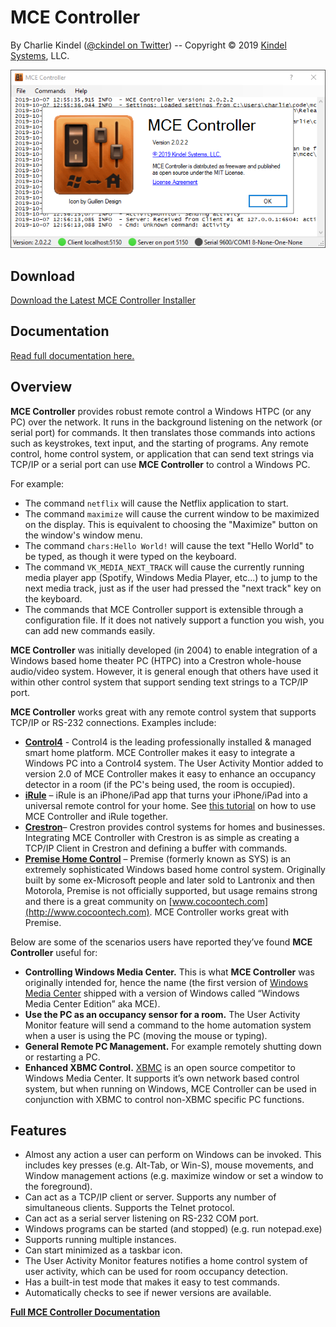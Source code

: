 # MCE Controller

By Charlie Kindel ([@ckindel on Twitter](http://www.twitter.com/ckindel)) -- Copyright © 2019 [Kindel Systems](http://www.kindel.com), LLC.

![MCE Controller](mainwindow.png)

## Download

[Download the Latest MCE Controller Installer](https://github.com/tig/mcec/releases)

## Documentation

[Read full documentation here.](documentation.md)

## Overview

**MCE Controller** provides robust remote control a Windows HTPC (or any PC) over the network. It runs in the background listening on the network (or serial port) for commands. It then translates those commands into actions such as keystrokes, text input, and the starting of programs. Any remote control, home control system, or application that can send text strings via TCP/IP or a serial port can use **MCE Controller** to control a Windows PC.

For example:  

* The command `netflix` will cause the Netflix application to start. 
* The command `maximize` will cause the current window to be maximized on the display. This is equivalent to choosing the "Maximize" button on the window's window menu.
* The command `chars:Hello World!` will cause the text "Hello World" to be typed, as though it were typed on the keyboard.
* The command `VK_MEDIA_NEXT_TRACK` will cause the currently running media player app (Spotify, Windows Media Player, etc...) to jump to the next media track, just as if the user had pressed the "next track" key on the keyboard.
* The commands that MCE Controller support is extensible through a configuration file. If it does not natively support a function you wish, you can add new commands easily.

**MCE Controller** was initially developed (in 2004) to enable integration of a Windows based home theater PC (HTPC) into a Crestron whole-house audio/video system. However, it is general enough that others have used it within other control system that support sending text strings to a TCP/IP port.

**MCE Controller** works great with any remote control system that supports TCP/IP or RS-232 connections. Examples include:

* [**Control4**](https://www.control4.com/) - Control4 is the leading professionally installed & managed smart home platform. MCE Controller makes it easy to integrate a Windows PC into a Control4 system. The User Activity Montior added to version 2.0 of MCE Controller makes it easy to enhance an occupancy detector in a room (if the PC's being used, the room is occupied).
* [**iRule**](http://www.iruleathome.com/) – iRule is an iPhone/iPad app that turns your iPhone/iPad into a universal remote control for your home. See [this tutorial](http://support.iruleathome.com/customer/portal/articles/474014-tutorial-mce-htpc-control) on how to use MCE Controller and iRule together.
* [**Crestron**](http://www.crestron.com/)– Crestron provides control systems for homes and businesses. Integrating MCE Controller with Crestron is as simple as creating a TCP/IP Client in Crestron and defining a buffer with commands.
* [**Premise Home Control**](http://cocoontech.com/forums/forum/51-premise-home-control/) – Premise (formerly known as SYS) is an extremely sophisticated Windows based home control system. Originally built by some ex-Microsoft people and later sold to Lantronix and then Motorola, Premise is not officially supported, but usage remains strong and there is a great community on [www.cocoontech.com](http://www.cocoontech.com). MCE Controller works great with Premise.

Below are some of the scenarios users have reported they’ve found **MCE Controller** useful for:

* **Controlling Windows Media Center.** This is what **MCE Controller** was originally intended for, hence the name (the first version of [Windows Media Center](http://en.wikipedia.org/wiki/Windows_Media_Center) shipped with a version of Windows called “Windows Media Center Edition” aka MCE).
* **Use the PC as an occupancy sensor for a room.** The User Activity Monitor feature will send a command to the home automation system when a user is using the PC (moving the mouse or typing).
* **General Remote PC Management.** For example remotely shutting down or restarting a PC.
* **Enhanced XBMC Control.** [XBMC](http://xbmc.org/) is an open source competitor to Windows Media Center. It supports it’s own network based control system, but when running on Windows, MCE Controller can be used in conjunction with XBMC to control non-XBMC specific PC functions.

## Features

* Almost any action a user can perform on Windows can be invoked. This includes key presses (e.g. Alt-Tab, or Win-S), mouse movements, and Window management actions (e.g. maximize window or set a window to the foreground).
* Can act as a TCP/IP client or server. Supports any number of simultaneous clients. Supports the Telnet protocol.
* Can act as a serial server listening on RS-232 COM port.
* Windows programs can be started (and stopped) (e.g. run notepad.exe) 
* Supports running multiple instances.
* Can start minimized as a taskbar icon. 
* The User Activity Monitor features notifies a home control system of user activity, which can be used for room occupancy detection.
* Has a built-in test mode that makes it easy to test commands.
* Automatically checks to see if newer versions are available.

**[Full MCE Controller Documentation](documentation.md)**
